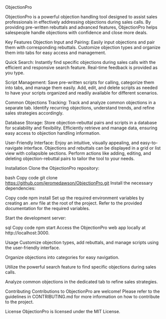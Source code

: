 ObjectionPro

ObjectionPro is a powerful objection handling tool designed to assist sales professionals in effectively addressing objections during sales calls. By providing pre-written rebuttals and advanced features, ObjectionPro helps salespeople handle objections with confidence and close more deals.

Key Features
Objection Input and Pairing: Easily input objections and pair them with corresponding rebuttals. Customize objection types and organize them into tabs for easy access and management.

Quick Search: Instantly find specific objections during sales calls with the efficient and responsive search feature. Real-time feedback is provided as you type.

Script Management: Save pre-written scripts for calling, categorize them into tabs, and manage them easily. Add, edit, and delete scripts as needed to have your scripts organized and readily available for different scenarios.

Common Objections Tracking: Track and analyze common objections in a separate tab. Identify recurring objections, understand trends, and refine sales strategies accordingly.

Database Storage: Store objection-rebuttal pairs and scripts in a database for scalability and flexibility. Efficiently retrieve and manage data, ensuring easy access to objection handling information.

User-Friendly Interface: Enjoy an intuitive, visually appealing, and easy-to-navigate interface. Objections and rebuttals can be displayed in a grid or list view with collapsible sections. Perform actions like adding, editing, and deleting objection-rebuttal pairs to tailor the tool to your needs.

Installation
Clone the ObjectionPro repository:

bash
Copy code
git clone https://github.com/jeromedawson/ObjectionPro.git
Install the necessary dependencies:

Copy code
npm install
Set up the required environment variables by creating an .env file at the root of the project. Refer to the provided documentation for the required variables.

Start the development server:

sql
Copy code
npm start
Access the ObjectionPro web app locally at http://localhost:3000.

Usage
Customize objection types, add rebuttals, and manage scripts using the user-friendly interface.

Organize objections into categories for easy navigation.

Utilize the powerful search feature to find specific objections during sales calls.

Analyze common objections in the dedicated tab to refine sales strategies.

Contributing
Contributions to ObjectionPro are welcome! Please refer to the guidelines in CONTRIBUTING.md for more information on how to contribute to the project.

License
ObjectionPro is licensed under the MIT License.
